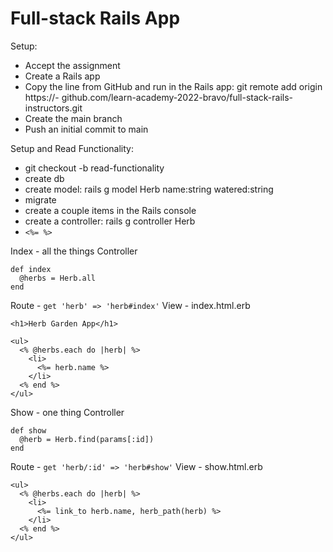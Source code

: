 # Full-stack Rails App

Setup:
- Accept the assignment
- Create a Rails app
- Copy the line from GitHub and run in the Rails app: git remote add origin https://- github.com/learn-academy-2022-bravo/full-stack-rails-instructors.git
- Create the main branch
- Push an initial commit to main

Setup and Read Functionality:
- git checkout -b read-functionality
- create db
- create model: rails g model Herb name:string watered:string
- migrate
- create a couple items in the Rails console
- create a controller: rails g controller Herb
- `<%= %>`

Index - all the things
Controller
```
def index
  @herbs = Herb.all
end
```
Route - `get 'herb' => 'herb#index'`
View - index.html.erb
```
<h1>Herb Garden App</h1>

<ul>
  <% @herbs.each do |herb| %>
    <li>
      <%= herb.name %>
    </li>
  <% end %>
</ul>
```

Show - one thing
Controller
```
def show
  @herb = Herb.find(params[:id])
end
```

Route - `get 'herb/:id' => 'herb#show'`
View - show.html.erb

```
<ul>
  <% @herbs.each do |herb| %>
    <li>
      <%= link_to herb.name, herb_path(herb) %>
    </li>
  <% end %>
</ul>
```
